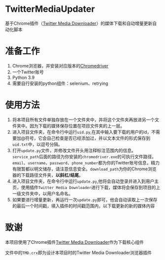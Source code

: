 # TwitterMediaUpdater
基于Chrome插件（[Twitter Media Downloader](https://chrome.google.com/webstore/detail/twitter-media-downloader/cblpjenafgeohmnjknfhpdbdljfkndig)）的媒体下载和自动增量更新自动化脚本

# 准备工作
1. Chrome浏览器，并安装对应版本的[Chromedriver](https://registry.npmmirror.com/binary.html?path=chromedriver/)
2. 一个Twitter账号
3. Python 3.9
4. 需要自行安装的python组件：selenium、retrying

# 使用方法

1. 将本项目所有文件单独存放在一个文件夹中，并将这个文件夹再放进另一个文件夹中。因为下载的媒体保存位置在项目文件夹的上一层。
2. 进入项目文件夹，在命令行中运行`uid.py`,在其中输入要下载的用户的id，不需要加@符号，它会自己检查是否已经添加过，并以文本文件的形式保存到`uid.txt`中，以逗号分隔。
3. 打开`update.py`文件，并修改文件开头用注释标注范围内的信息。`service_path`后面的路径为你安装的`chromedriver.exe`的可执行文件路径。`email`、`username`、`password`、`phone_number`都为你的Twitter账号信息，精力有限暂都以明文储存，请注意信息安全。`download_path`为你的Chrome浏览器的下载路径文件夹，**以斜杠/结尾**。
4. 进入项目文件夹，在命令行中运行`update.py`,他将会自动登录并进入到用户主页，使用插件`Twitter Media Downloader`进行下载，媒体将会保存到项目的上一级文件夹中，以用户名命名。
5. 如果要进行增量更新，再运行一次`update.py`即可，他会自动读取上一次保存的最后一个时间戳，填入插件的时间戳范围内，以下载更新的新的媒体内容

# 致谢
本项目使用了Chrome插件[Twitter Media Downloader](https://chrome.google.com/webstore/detail/twitter-media-downloader/cblpjenafgeohmnjknfhpdbdljfkndig)作为下载核心组件

文件中的`TMD.crx`即为设计本项目时的Twitter Media Downloader浏览器插件
